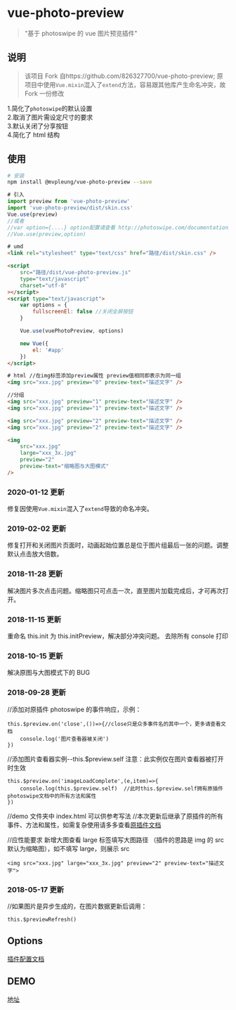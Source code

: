 # vue-photo-preview

> \"基于 photoswipe 的 vue 图片预览插件\"

## 说明

> 该项目 Fork 自https://github.com/826327700/vue-photo-preview; 原项目中使用`Vue.mixin`混入了`extend`方法，容易跟其他库产生命名冲突，故 Fork 一份修改

1.简化了`photoswipe`的默认设置  
2.取消了图片需设定尺寸的要求  
3.默认关闭了分享按钮  
4.简化了 html 结构

## 使用

```bash
# 安装
npm install @mvpleung/vue-photo-preview --save
```

```javascript
# 引入
import preview from 'vue-photo-preview'
import 'vue-photo-preview/dist/skin.css'
Vue.use(preview)
//或者
//var option={....} option配置请查看 http://photoswipe.com/documentation/options.html
//Vue.use(preview,option)
```

```html
# umd
<link rel="stylesheet" type="text/css" href="路径/dist/skin.css" />

<script
    src="路径/dist/vue-photo-preview.js"
    type="text/javascript"
    charset="utf-8"
></script>
<script type="text/javascript">
    var options = {
        fullscreenEl: false //关闭全屏按钮
    }

    Vue.use(vuePhotoPreview, options)

    new Vue({
        el: '#app'
    })
</script>
```

```html
# html //在img标签添加preview属性 preview值相同即表示为同一组
<img src="xxx.jpg" preview="0" preview-text="描述文字" />

//分组
<img src="xxx.jpg" preview="1" preview-text="描述文字" />
<img src="xxx.jpg" preview="1" preview-text="描述文字" />

<img src="xxx.jpg" preview="2" preview-text="描述文字" />
<img src="xxx.jpg" preview="2" preview-text="描述文字" />

<img
    src="xxx.jpg"
    large="xxx_3x.jpg"
    preview="2"
    preview-text="缩略图与大图模式"
/>
```

### 2020-01-12 更新

修复因使用`Vue.mixin`混入了`extend`导致的命名冲突。

### 2019-02-02 更新

修复打开和关闭图片页面时，动画起始位置总是位于图片组最后一张的问题。调整默认点击放大倍数。

### 2018-11-28 更新

解决图片多次点击问题。缩略图只可点击一次，直至图片加载完成后，才可再次打开。

### 2018-11-15 更新

重命名 this.init 为 this.initPreview，解决部分冲突问题。
去除所有 console 打印

### 2018-10-15 更新

解决原图与大图模式下的 BUG

### 2018-09-28 更新

//添加对原插件 photoswipe 的事件响应，示例：

```
this.$preview.on('close',())=>{//close只是众多事件名的其中一个，更多请查看文档
	console.log('图片查看器被关闭')
})
```

//添加图片查看器实例--this.\$preview.self 注意：此实例仅在图片查看器被打开时生效

```
this.$preview.on('imageLoadComplete',(e,item)=>{
	console.log(this.$preview.self)  //此时this.$preview.self拥有原插件photoswipe文档中的所有方法和属性
})
```

//demo 文件夹中 index.html 可以供参考写法
//本次更新后继承了原插件的所有事件、方法和属性，如需复杂使用请多多查看[原插件文档](http://photoswipe.com/documentation/api.html)

//应性能要求 新增大图查看 large 标签填写大图路径 （插件的思路是 img 的 src 默认为缩略图），如不填写 large，则展示 src

```
<img src="xxx.jpg" large="xxx_3x.jpg" preview="2" preview-text="描述文字">
```

### 2018-05-17 更新

//如果图片是异步生成的，在图片数据更新后调用：

```
this.$previewRefresh()
```

## Options

[插件配置文档](http://photoswipe.com/documentation/options.html)

## DEMO

[地址](https://826327700.github.io/vue-photo-preview/demo/)
